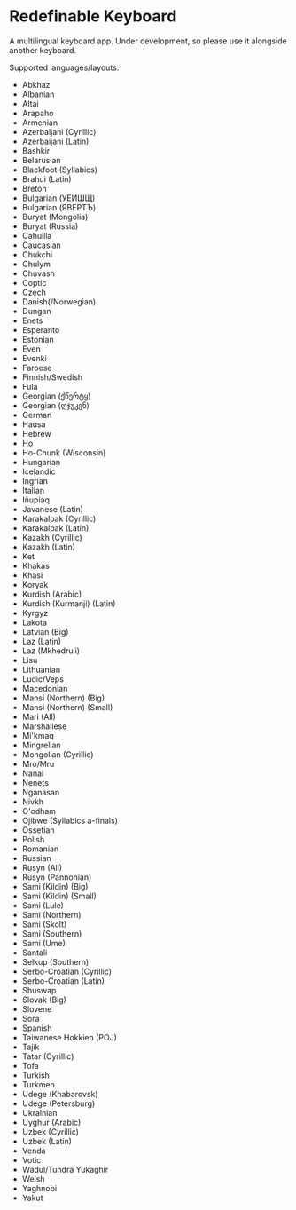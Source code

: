 # Redefinable Keyboard

A multilingual keyboard app. Under development, so please use it alongside another keyboard.

Supported languages/layouts:

* Abkhaz
* Albanian
* Altai
* Arapaho
* Armenian
* Azerbaijani (Cyrillic)
* Azerbaijani (Latin)
* Bashkir
* Belarusian
* Blackfoot (Syllabics)
* Brahui (Latin)
* Breton
* Bulgarian (УЕИШЩ)
* Bulgarian (ЯВЕРТЪ)
* Buryat (Mongolia)
* Buryat (Russia)
* Cahuilla
* Caucasian
* Chukchi
* Chulym
* Chuvash
* Coptic
* Czech
* Danish(/Norwegian)
* Dungan
* Enets
* Esperanto
* Estonian
* Even
* Evenki
* Faroese
* Finnish/Swedish
* Fula
* Georgian (ქწერტყ)
* Georgian (ღჯუკენ)
* German
* Hausa
* Hebrew
* Ho
* Ho-Chunk (Wisconsin)
* Hungarian
* Icelandic
* Ingrian
* Italian
* Iñupiaq
* Javanese (Latin)
* Karakalpak (Cyrillic)
* Karakalpak (Latin)
* Kazakh (Cyrillic)
* Kazakh (Latin)
* Ket
* Khakas
* Khasi
* Koryak
* Kurdish (Arabic)
* Kurdish (Kurmanji) (Latin)
* Kyrgyz
* Lakota
* Latvian (Big)
* Laz (Latin)
* Laz (Mkhedruli)
* Lisu
* Lithuanian
* Ludic/Veps
* Macedonian
* Mansi (Northern) (Big)
* Mansi (Northern) (Small)
* Mari (All)
* Marshallese
* Mi'kmaq
* Mingrelian
* Mongolian (Cyrillic)
* Mro/Mru
* Nanai
* Nenets
* Nganasan
* Nivkh
* O'odham
* Ojibwe (Syllabics a-finals)
* Ossetian
* Polish
* Romanian
* Russian
* Rusyn (All)
* Rusyn (Pannonian)
* Sami (Kildin) (Big)
* Sami (Kildin) (Small)
* Sami (Lule)
* Sami (Northern)
* Sami (Skolt)
* Sami (Southern)
* Sami (Ume)
* Santali
* Selkup (Southern)
* Serbo-Croatian (Cyrillic)
* Serbo-Croatian (Latin)
* Shuswap
* Slovak (Big)
* Slovene
* Sora
* Spanish
* Taiwanese Hokkien (POJ)
* Tajik
* Tatar (Cyrillic)
* Tofa
* Turkish
* Turkmen
* Udege (Khabarovsk)
* Udege (Petersburg)
* Ukrainian
* Uyghur (Arabic)
* Uzbek (Cyrillic)
* Uzbek (Latin)
* Venda
* Votic
* Wadul/Tundra Yukaghir
* Welsh
* Yaghnobi
* Yakut
